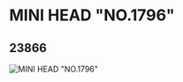 # MINI HEAD "NO.1796"
## 23866
![MINI HEAD "NO.1796"](https://lc-www-live-s.legocdn.com/media/bricks/5/2/6125657.jpg)